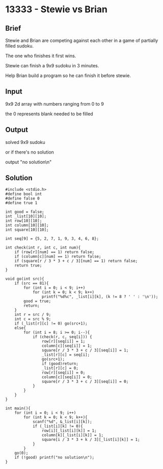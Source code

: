 # 13333 - Stewie vs Brian

## Brief
Stewie and Brian are competing against each other in a game of partially filled sudoku. 

The one who finishes it first wins.

Stewie can finish a 9x9 sudoku in 3 minutes.

Help Brian build a program so he can finish it before stewie.

## Input
9x9 2d array with numbers ranging from 0 to 9

the 0 represents blank needed to be filled

## Output
solved 9x9 sudoku 

or if there's no solution

output "no solution\n"

## Solution
```c=
#include <stdio.h>
#define bool int
#define false 0
#define true 1

int good = false;
int _list[10][10];
int row[10][10];
int column[10][10];
int square[10][10];

int seq[9] = {5, 2, 7, 1, 9, 3, 4, 6, 8};

int check(int r, int c, int num){
    if (row[r][num] == 1) return false;
    if (column[c][num] == 1) return false;
    if (square[r / 3 * 3 + c / 3][num] == 1) return false;  
    return true;
}

void go(int src){
    if (src == 81){
        for (int i = 0; i < 9; i++)
            for (int k = 0; k < 9; k++)
                printf("%d%c", _list[i][k], (k != 8 ? ' ' : '\n'));
        good = true;
        return;
    }
    int r = src / 9;
    int c = src % 9;
    if (_list[r][c] != 0) go(src+1);
    else{        
        for (int i = 8; i >= 0; i--){ 
            if (check(r, c, seq[i])) {
                row[r][seq[i]] = 1;
                column[c][seq[i]] = 1;
                square[r / 3 * 3 + c / 3][seq[i]] = 1;
                _list[r][c] = seq[i];
                go(src+1);
                if (good)return;
                _list[r][c] = 0;
                row[r][seq[i]] = 0;
                column[c][seq[i]] = 0;
                square[r / 3 * 3 + c / 3][seq[i]] = 0;
            }
        }
    }
}

int main(){
    for (int i = 0; i < 9; i++)
        for (int k = 0; k < 9; k++){
            scanf("%d", &_list[i][k]);
            if (_list[i][k] != 0){
                row[i][_list[i][k]] = 1;
                column[k][_list[i][k]] = 1;
                square[i / 3 * 3 + k / 3][_list[i][k]] = 1;
            }
        }
    go(0);
    if (!good) printf("no solution\n");
}
```